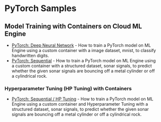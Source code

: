 # PyTorch Samples

## Model Training with Containers on Cloud ML Engine
* [PyTorch: Deep Neural Network](containers/quickstart) - How to train a PyTorch model on ML Engine using a custom container with a image dataset, mnist, to classify handwritten digits.
* [PyTorch: Sequential](containers/custom_container) - How to train a PyTorch model on ML Engine using a custom container with a structured dataset, sonar signals, to predict whether the given sonar signals are bouncing off a metal cylinder or off a cylindrical rock.

### Hyperparameter Tuning (HP Tuning) with Containers
* [PyTorch: Sequential / HP Tuning](containers/hp_tuning) - How to train a PyTorch model on ML Engine using a custom container and Hyperparameter Tuning with a structured dataset, sonar signals, to predict whether the given sonar signals are bouncing off a metal cylinder or off a cylindrical rock.
